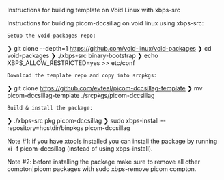 Instructions for building template on Void Linux with xbps-src

Instructions for building picom-dccsillag on void linux using xbps-src:

    Setup the void-packages repo:

❯ git clone --depth=1 https://github.com/void-linux/void-packages
❯ cd void-packages
❯ ./xbps-src binary-bootstrap
❯ echo XBPS_ALLOW_RESTRICTED=yes >> etc/conf

    Download the template repo and copy into srcpkgs:

❯ git clone https://github.com/evfeal/picom-dccsillag-template
❯ mv picom-dccsillag-template ./srcpkgs/picom-dccsillag

    Build & install the package:

❯ ./xbps-src pkg picom-dccsillag
❯ sudo xbps-install --repository=hostdir/binpkgs picom-dccsillag

Note #1: if you have xtools installed you can install the package by running xi -f picom-dccsillag (instead of using xbps-install).

Note #2: before installing the package make sure to remove all other compton|picom packages with sudo xbps-remove picom compton.
